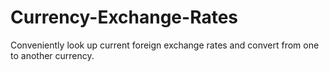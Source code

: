 # Currency-Exchange-Rates
Conveniently look up current foreign exchange rates and convert from one to another currency.
